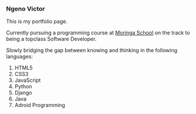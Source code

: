 ### Ngeno Victor
This is my portfolio page.

Currently pursuing a programming course at [Moringa School](http://www.moringaschool.com) on the track to being a topclass Software Developer.

Slowly bridging the gap between knowing and thinking in the following languages:
1. HTML5
2. CSS3
3. JavaScript
4. Python
5. Django
6. Java
7. Adroid Programming
